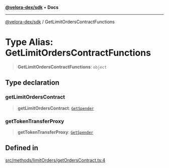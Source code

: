 [**@velora-dex/sdk**](../README.md) • **Docs**

***

[@velora-dex/sdk](../globals.md) / GetLimitOrdersContractFunctions

# Type Alias: GetLimitOrdersContractFunctions

> **GetLimitOrdersContractFunctions**: `object`

## Type declaration

### getLimitOrdersContract

> **getLimitOrdersContract**: [`GetSpender`](../-internal-/type-aliases/GetSpender.md)

### getTokenTransferProxy

> **getTokenTransferProxy**: [`GetSpender`](../-internal-/type-aliases/GetSpender.md)

## Defined in

[src/methods/limitOrders/getOrdersContract.ts:4](https://github.com/VeloraDEX/sdk/blob/feat/extend_delta_orders_filtering/src/methods/limitOrders/getOrdersContract.ts#L4)
